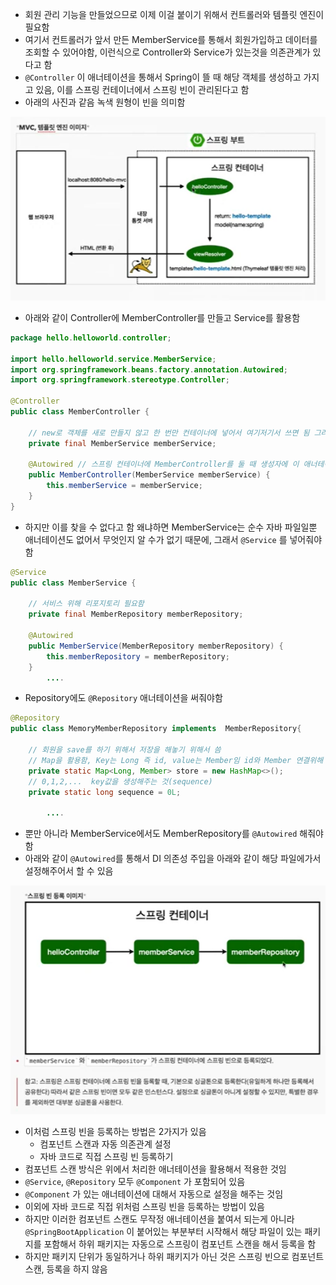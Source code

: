- 회원 관리 기능을 만들었으므로 이제 이걸 붙이기 위해서 컨트롤러와 템플릿 엔진이 필요함
- 여기서 컨트롤러가 앞서 만든 MemberService를 통해서 회원가입하고 데이터를 조회할 수 있어야함, 이런식으로 Controller와 Service가 있는것을 의존관계가 있다고 함
- `@Controller` 이 애너테이션을 통해서 Spring이 뜰 때 해당 객체를 생성하고 가지고 있음, 이를 스프링 컨테이너에서 스프링 빈이 관리된다고 함
- 아래의 사진과 같음 녹색 원형이 빈을 의미함

![one](/img/Spring/Comp/one.png)

- 아래와 같이 Controller에 MemberController를 만들고 Service를 활용함

```java
package hello.helloworld.controller;

import hello.helloworld.service.MemberService;
import org.springframework.beans.factory.annotation.Autowired;
import org.springframework.stereotype.Controller;

@Controller
public class MemberController {

    // new로 객체를 새로 만들지 않고 한 번만 컨테이너에 넣어서 여기저기서 쓰면 됨 그러기 위해서 생성자를 통해서 만듬
    private final MemberService memberService;

    @Autowired // 스프링 컨테이너에 MemberController를 둘 때 생성자에 이 애너테이션을 쓰면 memeberService를 스프링이 스프링컨테이너에 있는 memberService를 가져다가 씀
    public MemberController(MemberService memberService) {
        this.memberService = memberService;
    }
}
```

- 하지만 이를 찾을 수 없다고 함 왜냐하면 MemberService는 순수 자바 파일일뿐 애너테이션도 없어서 무엇인지 알 수가 없기 때문에, 그래서 `@Service` 를 넣어줘야함

```java
@Service
public class MemberService {

    // 서비스 위해 리포지토리 필요함
    private final MemberRepository memberRepository;

    @Autowired
    public MemberService(MemberRepository memberRepository) {
        this.memberRepository = memberRepository;
    }
		....
```

- Repository에도 `@Repository` 애너테이션을 써줘야함

```java
@Repository
public class MemoryMemberRepository implements  MemberRepository{

    // 회원을 save를 하기 위해서 저장을 해놓기 위해서 씀
    // Map을 활용함, Key는 Long 즉 id, value는 Member임 id와 Member 연결위해 Map 사용
    private static Map<Long, Member> store = new HashMap<>();
    // 0,1,2,...  key값을 생성해주는 것(sequence)
    private static long sequence = 0L;

		....
```

- 뿐만 아니라 MemberService에서도 MemberRepository를 `@Autowired` 해줘야함
- 아래와 같이 `@Autowired`를 통해서 DI 의존성 주입을 아래와 같이 해당 파일에가서 설정해주어서 할 수 있음

![one](/img/Spring/Comp/two.png)

- 이처럼 스프링 빈을 등록하는 방법은 2가지가 있음
    - 컴포넌트 스캔과 자동 의존관계 설정
    - 자바 코드로 직접 스프링 빈 등록하기
- 컴포넌트 스캔 방식은 위에서 처리한 애너테이션을 활용해서 적용한 것임
- `@Service`, `@Repository` 모두 `@Component` 가 포함되어 있음
- `@Component` 가 있는 애너테이션에 대해서 자동으로 설정을 해주는 것임
- 이외에 자바 코드로 직접 위처럼 스프링 빈을 등록하는 방법이 있음
- 하지만 이러한 컴포넌트 스캔도 무작정 애너테이션을 붙여서 되는게 아니라 `@SpringBootApplication` 이 붙어있는 부분부터 시작해서 해당 파일이 있는 패키지를 포함해서 하위 패키지는 자동으로 스프링이 컴포넌트 스캔을 해서 등록을 함
- 하지만 패키지 단위가 동일하거나 하위 패키지가 아닌 것은 스프링 빈으로 컴포넌트 스캔, 등록을 하지 않음